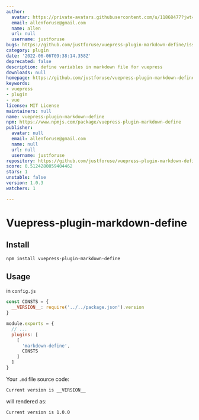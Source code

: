 ```yaml
---
author:
  avatar: https://private-avatars.githubusercontent.com/u/11868477?jwt=eyJhbGciOiJIUzI1NiIsInR5cCI6IkpXVCJ9.eyJpc3MiOiJnaXRodWIuY29tIiwiYXVkIjoicmF3LmdpdGh1YnVzZXJjb250ZW50LmNvbSIsImtleSI6ImtleTEiLCJleHAiOjE3MzQ2NzE0MDAsIm5iZiI6MTczNDY3MDIwMCwicGF0aCI6Ii91LzExODY4NDc3In0.-FBEH6JATLsa27jmJGbmKj6XwGdXtpOKVRldj6N7kzs&v=4
  email: allenforuse@gmail.com
  name: allen
  url: null
  username: justforuse
bugs: https://github.com/justforuse/vuepress-plugin-markdown-define/issues
category: plugin
date: '2022-06-06T09:38:14.358Z'
deprecated: false
description: define variables in markdown file for vuepress
downloads: null
homepage: https://github.com/justforuse/vuepress-plugin-markdown-define#readme
keywords:
- vuepress
- plugin
- vue
license: MIT License
maintainers: null
name: vuepress-plugin-markdown-define
npm: https://www.npmjs.com/package/vuepress-plugin-markdown-define
publisher:
  avatar: null
  email: allenforuse@gmail.com
  name: null
  url: null
  username: justforuse
repository: https://github.com/justforuse/vuepress-plugin-markdown-define
score: 0.5124280859404462
stars: 1
unstable: false
version: 1.0.3
watchers: 1

---
```


# Vuepress-plugin-markdown-define

## Install

```
npm install vuepress-plugin-markdown-define
```

## Usage

in `config.js`

```js
const CONSTS = {
  __VERSION__: require('../../package.json').version
}

module.exports = {
  // ...
  plugins: [
    [
      'markdown-define',
      CONSTS
    ]
  ]
}

```

Your `.md` file source code:

```md
Current version is __VERSION__
```

will rendered as:

```md
Current version is 1.0.0
```